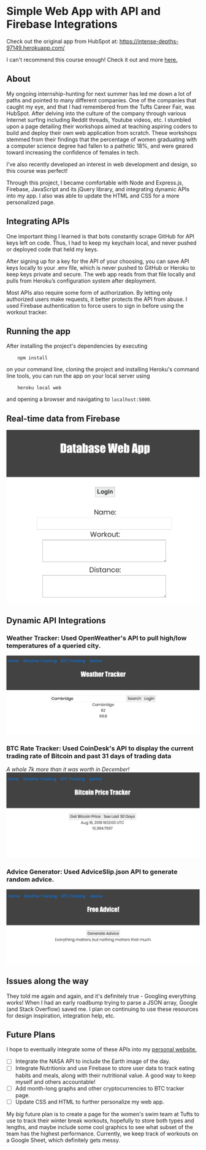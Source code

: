 # Simple Web App with API and Firebase Integrations

Check out the original app from HubSpot at: https://intense-depths-97149.herokuapp.com/

I can't recommend this course enough! Check it out and more [here.](https://app.hubspot.com/learning-center)

## About
My ongoing internship-hunting for next summer has led me down a lot of paths and pointed to many different companies. One of
the companies that caught my eye, and that I had remembered from the Tufts Career Fair, was HubSpot. After delving into the
culture of the company through various Internet surfing including Reddit threads, Youtube videos, etc. I stumbled upon a page
detailing their workshops aimed at teaching aspiring coders to build and deploy their own web application from scratch. These
workshops stemmed from their findings that the percentage of women graduating with a computer science degree had fallen to a 
pathetic 18%, and were geared toward increasing the confidence of females in tech.

I've also recently developed an interest in web development and design, so this course was perfect!

Through this project, I became comfortable with Node and Express.js, Firebase, JavaScript and its jQuery library, and 
integrating dynamic APIs into my app. I also was able to update the HTML and CSS for a more personalized page.

## Integrating APIs

One important thing I learned is that bots constantly scrape GitHub for API keys left on code. Thus, I had to keep my keychain 
local, and never pushed or deployed code that held my keys. 

After signing up for a key for the API of your choosing, you can save API keys locally to your .env file, which is never pushed to GitHub or Heroku to keep keys private and secure. The web app  reads from that file locally and pulls from Heroku’s configuration system after deployment.

Most APIs also require some form of authorization. By letting only authorized users make requests, it better protects the API from abuse. I used Firebase authentication to force users to sign in before using the workout tracker.

## Running the app
After installing the project's dependencies by executing
```
	npm install 
```
on your command line, cloning the project and installing Heroku's command line tools, you can run the app on your local server using
```
	heroku local web	
```
and opening a browser and navigating to `localhost:5000`.


## Real-time data from Firebase 
![firebase](images/firebase.png)

## Dynamic API Integrations

### Weather Tracker: Used OpenWeather's API to pull high/low temperatures of a queried city.
![weather](images/weather.png)

### BTC Rate Tracker: Used CoinDesk's API to display the current trading rate of Bitcoin and past 31 days of trading data

*A whole 7k more than it was worth in December!*
![btc](images/btc.png)

### Advice Generator: Used AdviceSlip.json API to generate random advice.
![advice](images/advice.png)


## Issues along the way
They told me again and again, and it's definitely true - Googling everything works! When I had an early roadbump trying 
to parse a JSON array, Google (and Stack Overflow) saved me. I plan on continuing to use these resources for design 
inspiration, integration help, etc.

## Future Plans
I hope to eventually integrate some of these APIs into my [personal website.](https://www.sook-hee.com)

- [ ] Integrate the NASA API to include the Earth image of the day.
- [ ] Integrate Nutritionix and use Firebase to store user data to track eating habits and meals, along with their nutritional
value. A good way to keep myself and others accountable!
- [ ] Add month-long graphs and other cryptocurrencies to BTC tracker page.
- [ ] Update CSS and HTML to further personalize my web app.

My *big* future plan is to create a page for the women's swim team at Tufts to use to track their winter break workouts,
hopefully to store both types and lengths, and maybe include some cool graphics to see what subset of the team has the
highest performance. Currently, we keep track of workouts on a Google Sheet, which definitely gets messy. 
